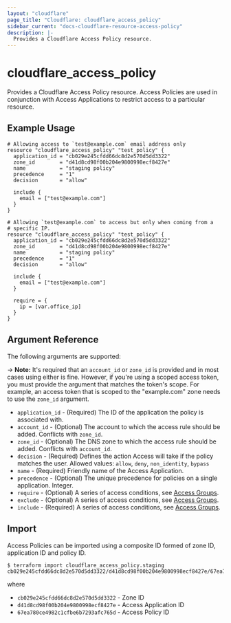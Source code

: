 ```yaml
---
layout: "cloudflare"
page_title: "Cloudflare: cloudflare_access_policy"
sidebar_current: "docs-cloudflare-resource-access-policy"
description: |-
  Provides a Cloudflare Access Policy resource.
---
```


# cloudflare_access_policy

Provides a Cloudflare Access Policy resource. Access Policies are used
in conjunction with Access Applications to restrict access to a
particular resource.

## Example Usage

```hcl
# Allowing access to `test@example.com` email address only
resource "cloudflare_access_policy" "test_policy" {
  application_id = "cb029e245cfdd66dc8d2e570d5dd3322"
  zone_id        = "d41d8cd98f00b204e9800998ecf8427e"
  name           = "staging policy"
  precedence     = "1"
  decision       = "allow"

  include {
    email = ["test@example.com"]
  }
}

# Allowing `test@example.com` to access but only when coming from a
# specific IP.
resource "cloudflare_access_policy" "test_policy" {
  application_id = "cb029e245cfdd66dc8d2e570d5dd3322"
  zone_id        = "d41d8cd98f00b204e9800998ecf8427e"
  name           = "staging policy"
  precedence     = "1"
  decision       = "allow"

  include {
    email = ["test@example.com"]
  }

  require = {
    ip = [var.office_ip]
  }
}
```

## Argument Reference

The following arguments are supported:

-> **Note:** It's required that an `account_id` or `zone_id` is provided and in most cases using either is fine. However, if you're using a scoped access token, you must provide the argument that matches the token's scope. For example, an access token that is scoped to the "example.com" zone needs to use the `zone_id` argument.

* `application_id` - (Required) The ID of the application the policy is associated with.
* `account_id` - (Optional) The account to which the access rule should be added. Conflicts with `zone_id`.
* `zone_id` - (Optional) The DNS zone to which the access rule should be added. Conflicts with `account_id`.
* `decision` - (Required) Defines the action Access will take if the policy matches the user.
  Allowed values: `allow`, `deny`, `non_identity`, `bypass`
* `name` - (Required) Friendly name of the Access Application.
* `precedence` - (Optional) The unique precedence for policies on a single application. Integer.
* `require` - (Optional) A series of access conditions, see [Access Groups](/providers/cloudflare/cloudflare/latest/docs/resources/access_group#conditions).
* `exclude` - (Optional) A series of access conditions, see [Access Groups](/providers/cloudflare/cloudflare/latest/docs/resources/access_group#conditions).
* `include` - (Required) A series of access conditions, see [Access Groups](/providers/cloudflare/cloudflare/latest/docs/resources/access_group#conditions).


## Import

Access Policies can be imported using a composite ID formed of zone
ID, application ID and policy ID.

```
$ terraform import cloudflare_access_policy.staging cb029e245cfdd66dc8d2e570d5dd3322/d41d8cd98f00b204e9800998ecf8427e/67ea780ce4982c1cfbe6b7293afc765d
```

where

* `cb029e245cfdd66dc8d2e570d5dd3322` - Zone ID
* `d41d8cd98f00b204e9800998ecf8427e` - Access Application ID
* `67ea780ce4982c1cfbe6b7293afc765d` - Access Policy ID
